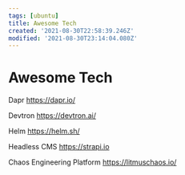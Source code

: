 ```yaml
---
tags: [ubuntu]
title: Awesome Tech
created: '2021-08-30T22:58:39.246Z'
modified: '2021-08-30T23:14:04.080Z'
---
```


# Awesome Tech


Dapr
https://dapr.io/

Devtron
https://devtron.ai/

Helm
https://helm.sh/

Headless CMS
https://strapi.io


Chaos Engineering Platform
https://litmuschaos.io/

